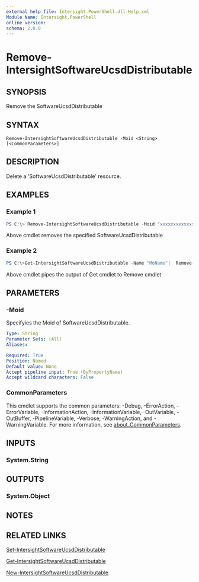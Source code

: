 ```yaml
---
external help file: Intersight.PowerShell.dll-Help.xml
Module Name: Intersight.PowerShell
online version:
schema: 2.0.0
---
```


# Remove-IntersightSoftwareUcsdDistributable

## SYNOPSIS
Remove the SoftwareUcsdDistributable

## SYNTAX

```
Remove-IntersightSoftwareUcsdDistributable -Moid <String> [<CommonParameters>]
```

## DESCRIPTION
Delete a &apos;SoftwareUcsdDistributable&apos; resource.

## EXAMPLES

### Example 1
```powershell
PS C:\> Remove-IntersightSoftwareUcsdDistributable -Moid "xxxxxxxxxxxxxxxxxxxxxxxxxxx"
```
Above cmdlet removes the specified SoftwareUcsdDistributable 

### Example 2
```powershell
PS C:\>Get-IntersightSoftwareUcsdDistributable -Name "MoName"|  Remove-IntersightSoftwareUcsdDistributable
```
Above cmdlet pipes the output of Get cmdlet to Remove cmdlet

## PARAMETERS

### -Moid
Specifyies the Moid of SoftwareUcsdDistributable.

```yaml
Type: String
Parameter Sets: (All)
Aliases:

Required: True
Position: Named
Default value: None
Accept pipeline input: True (ByPropertyName)
Accept wildcard characters: False
```

### CommonParameters
This cmdlet supports the common parameters: -Debug, -ErrorAction, -ErrorVariable, -InformationAction, -InformationVariable, -OutVariable, -OutBuffer, -PipelineVariable, -Verbose, -WarningAction, and -WarningVariable. For more information, see [about_CommonParameters](http://go.microsoft.com/fwlink/?LinkID=113216).

## INPUTS

### System.String

## OUTPUTS

### System.Object
## NOTES

## RELATED LINKS

[Set-IntersightSoftwareUcsdDistributable](./Set-IntersightSoftwareUcsdDistributable.md)

[Get-IntersightSoftwareUcsdDistributable](./Get-IntersightSoftwareUcsdDistributable.md)

[New-IntersightSoftwareUcsdDistributable](./New-IntersightSoftwareUcsdDistributable.md)

